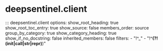 # deepsentinel.client

::: deepsentinel.client
    options:
      show_root_heading: true
      show_root_toc_entry: true
      show_source: false
      members_order: source
      group_by_category: true
      show_category_heading: true
      show_if_no_docstring: false
      inherited_members: false
      filters:
        - "!^_"
        - "!^__(?!(init|call|str|repr)__)"
